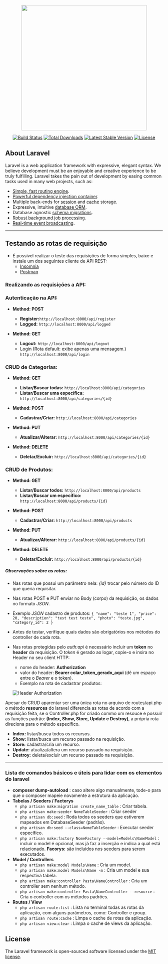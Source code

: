 <p align="center"><img src="https://res.cloudinary.com/dtfbvvkyp/image/upload/v1566331377/laravel-logolockup-cmyk-red.svg" width="400"></p>

<p align="center">
<a href="https://travis-ci.org/laravel/framework"><img src="https://travis-ci.org/laravel/framework.svg" alt="Build Status"></a>
<a href="https://packagist.org/packages/laravel/framework"><img src="https://poser.pugx.org/laravel/framework/d/total.svg" alt="Total Downloads"></a>
<a href="https://packagist.org/packages/laravel/framework"><img src="https://poser.pugx.org/laravel/framework/v/stable.svg" alt="Latest Stable Version"></a>
<a href="https://packagist.org/packages/laravel/framework"><img src="https://poser.pugx.org/laravel/framework/license.svg" alt="License"></a>
</p>

## About Laravel

Laravel is a web application framework with expressive, elegant syntax. We believe development must be an enjoyable and creative experience to be truly fulfilling. Laravel takes the pain out of development by easing common tasks used in many web projects, such as:

+ [Simple, fast routing engine](https://laravel.com/docs/routing).
+ [Powerful dependency injection container](https://laravel.com/docs/container).
+ Multiple back-ends for [session](https://laravel.com/docs/session) and [cache](https://laravel.com/docs/cache) storage.
+ Expressive, intuitive [database ORM](https://laravel.com/docs/eloquent).
+ Database agnostic [schema migrations](https://laravel.com/docs/migrations).
+ [Robust background job processing](https://laravel.com/docs/queues).
+ [Real-time event broadcasting](https://laravel.com/docs/broadcasting).

___

## Testando as rotas de requisição

+ É possível realizar o teste das requisições de forma simples, baixe e instale um dos seguintes cliente de API REST:
    - [Insomnia](https://insomnia.rest/)
    - [Postman](https://www.postman.com/)

### Realizando as requisições a API:

### Autenticação na API:

+ **Method: POST**
    - **Register:**``http://localhost:8000/api/register``
    - **Logged:** ``http://localhost:8000/api/logged``

+ **Method: GET**
    - **Logout:** ``http://localhost:8000/api/logout``
    - Login (Rota default: exibe apenas uma mensagem.) ``http://localhost:8000/api/login``

### CRUD de Categorias:

+ **Method: GET**
    - **Listar/Buscar todas:** ``http://localhost:8000/api/categories``
    - **Listar/Buscar uma específica:** ``http://localhost:8000/api/categories/{id}``

+ **Method: POST**
    - **Cadastrar/Criar:** ``http://localhost:8000/api/categories``

+ **Method: PUT**
    - **Atualizar/Alterar:** ``http://localhost:8000/api/categories/{id}``

+ **Method: DELETE**
    - **Deletar/Excluir:** ``http://localhost:8000/api/categories/{id}``

### CRUD de Produtos:

+ **Method: GET**
    - **Listar/Buscar todos:** ``http://localhost:8000/api/products``
    - **Listar/Buscar um específico:** ``http://localhost:8000/api/products/{id}``

+ **Method: POST**
    - **Cadastrar/Criar:** ``http://localhost:8000/api/products``

+ **Method: PUT**
    - **Atualizar/Alterar:** ``http://localhost:8000/api/products/{id}``

+ **Method: DELETE**
    - **Deletar/Excluir:** ``http://localhost:8000/api/products/{id}``
    
##### Observações sobre as rotas:

+ Nas rotas que possui um parâmetro nela: _{id}_ trocar pelo número do ID que queria requisitar.
+ Nas rotas POST e PUT enviar no Body (corpo) da requisição, os dados no formato _JSON_.
+ Exemplo _JSON_ cadastro de produtos:
``
{
	"name": "teste 1",
	"price": 20,
	"description": "test test teste",
	"photo": "teste.jpg",
	"category_id": 2
}
``
+ Antes de testar, verifique quais dados são obrigatórios nos métodos do controller de cada rota.
+ Nas rotas protegidas pelo _auth:api_ é necessário incluir um **token** no **header** da requisição. O _token_ é gerado ao logar, copie-o e insira no Header no seu client HTTP:
    - nome do header: **Authorization**
    - valor do header: **Bearer colar_token_gerado_aqui** (dê um espaço entre o _Bearer_ e o token).
    - Exemplo na rota de cadastrar produtos:
    
    
    ![Header Authorization](https://user-images.githubusercontent.com/23063152/84219865-d18a8d00-aaa7-11ea-947f-702c88cf80a2.png)

Apesar do CRUD aparentar ser uma única rota no arquivo de routes/api.php o método **resources** do laravel diferencia as rotas de acordo com a requisição feita, se o Controller.php for criado commo um resouce e possuir as funções padrão: **(Index, Show, Store, Update e Destroy)**, a própria rota direciona para o método específico.

* **Index:** listar/busca todos os recursos.
* **Show:** listar/busca um recurso passado na requisição.
* **Store:** cadastra/cria um recurso.
* **Update:** atualiza/altera um recurso passado na requisição.
* **Destroy:** deleta/excluir um recurso passado na requisição.

___

### Lista de comandos básicos e úteis para lidar com os elementos do laravel

+ **composer dump-autoload** : caso altere algo manualmente, tode-o para que o composer mapeie novamente a estrutura da aplicação. 
+ **Tabelas / Seeders / Factorys**
    - ``php artisan make:migration create_name_table`` : Criar tabela.
    - ``php artisan make:seeder NomeTableSeeder`` : Criar seeder
    - ``php artisan db:seed`` : Roda todos os seeders que estiverem mapeados em DatabaseSeeder (padrão).
    - ``php artisan db:seed --class=NomeTableSeeder`` : Executar seeder específico.
    - ``php artisan make:factory NomeFactory --model=Models\NameModel`` : incluir o model é opcional, mas já faz a inserção e indica a qual está relacionado. **Facorys:** são incluídos nos seeders para serem executados.
+ **Model / Controllers**
    - ``php artisan make:model Models\Name`` : Cria um model.
    - ``php artisan make:model Models\Name -m`` : Cria um model e sua respectiva tabela.
    - ``php artisan make:controller Pasta\NameController`` : Cria um controller sem nenhum método.
    - ``php artisan make:controller Pasta\NameController --resource`` : Cria o controller com os métodos padrões.
+ **Routes / View**
    - ``php artisan route:list`` : Lista no terminal todas as rotas da aplicação, com alguns parâmetros, como: Controller e group.
    - ``php artisan route:cache`` : Limpa o cache de rotas da aplicação.
    - ``php artisan view:clear`` : Limpa o cache de views da aplicação.

## License

The Laravel framework is open-sourced software licensed under the [MIT license](https://opensource.org/licenses/MIT).
